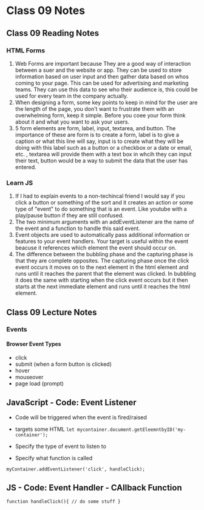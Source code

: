 # Class 09 Notes

## Class 09 Reading Notes

### HTML Forms

1. Web Forms are important because They are a good way  of interaction between a suer and the website or app. They can be used to store information based on user input and then gather data based on whos coming to your page. This can be used for advertising and marketing teams. They can use this data to see who their audience is, this could be used for every team in the company actually.
2. When designing a form, some key points to keep in mind for the user are the length of the page, you don't want to frustrate them with an overwhelming form, keep it simple. Before you coee your form think about it and what you want to ask your users.
3. 5 form elements are form, label, input, textarea, and button. The importance of these are form is to create a form, label is to give a caption or what this line will say, input is to create what they will be doing with this label such as a button or a checkbox or a date or email, etc. , textarea will provide them with a text box in whcih they can input their text, button would be a way to submit the data that the user has entered.

### Learn JS

1. If I had to explain events to a non-techincal friend I would say if you click a button or something of the sort and it creates an action or some type of "event" to do something that is an event. Like youtube with a play/pause button if they are still confused.
2. The two minimum arguments with an addEventListener are the name of the event and a function to handle this said event.
3. Event objects are used to automatically pass additional information or features to your event handlers. Your target is useful within the event beacuse it references which element the event should occur on.
4. The difference between the bubbling phase and the capturing phase is that they are complete opposites. The capturing phase once the click event occurs it moves on to the next element in the html element and runs until it reaches the parent that the element was clicked. In bubbling it does the same with starting when the click event occurs but it then starts at the next immediate element and runs until it reaches the html element.

## Class 09 Lecture Notes

### Events

#### Browser Event Types

- click
- submit (when a form button is clicked)
- hover
- mouseover
- page load (prompt)

## JavaScript - Code: Event Listener

- Code will be triggered when the event is fired/raised
- targets some HTML
`let mycontainer.document.getEleemntbyID('my-container');`

- Specify the type of event to listen to
- Specify what function is called

`myContainer.addEventListener('click', handleClick);`

## JS - Code: Event Handler - CAllback Function

`function handleClick(){
 // do some stuff
}`

<!-- HOW TO MAKE A FORM IN HTML and some JS -->

<!-- form id="my-form">
    <fieldset>
      <legend>FieldSet Context</legend>
      < Input and labels: 2 options
       Option 1: elements are siblings 
      <label for="firstnName">Name:</label>
      <input id="firstName" type="text" name="firstName">
      < event.target.firstName.value === whatever the user inputs

       Option 2: next label and input field 
      <label>age
        <input type="number" name="age" required>
        <!-- event.target.age.value === whatever the user inputs
      </label>

      <label for="Password">Password></label>
      <input id="password" type="password" name="password">

      <select name="reality-tv" id="reality-tv">
        <option value="default">Pick a Show</option>
        <option value="bh">Beverly Hills</option>
        <option value="bachelor">Bachelor</option>
        <option value="first-sight">Married At First Site</option>
      </select>
      event.target.reality-tv.value         
      can make it so default is not acceptable

      <!-- 
        function handleSubmit(event) {
          event.preventDefault()

          let name = event.target.firstName.value;
          console.log(name);

          let age = +event.target.age.value;
          console.log(age);
        }
        
        let myForm = document.getElementById("my-form");
        myForm.addEventListener('submit', handleSubmit);

      
    </fieldset>
    <button type="submit">submit</button>
  </form> -->